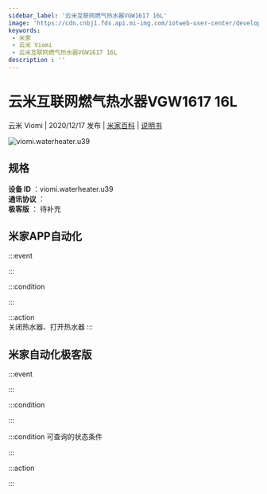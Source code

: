 ```yaml
---
sidebar_label: '云米互联网燃气热水器VGW1617 16L'
image: 'https://cdn.cnbj1.fds.api.mi-img.com/iotweb-user-center/developer_1679048938098r97rAitu.png?GalaxyAccessKeyId=AKVGLQWBOVIRQ3XLEW&Expires=9223372036854775807&Signature=kUKxjuanDLNaUXPVdzO0vfDEiCI='
keywords: 
 - 米家
 - 云米 Viomi
 - 云米互联网燃气热水器VGW1617 16L
description : ''
---
```

# 云米互联网燃气热水器VGW1617 16L

云米 Viomi | 2020/12/17 发布 | [米家百科](https://home.mi.com/webapp/content/baike/product/index.html?model=viomi.waterheater.u39) | [说明书](https://home.mi.com/views/introduction.html?model=viomi.waterheater.u39&region=cn)

![viomi.waterheater.u39](https://cdn.cnbj1.fds.api.mi-img.com/iotweb-user-center/developer_1679048938098r97rAitu.png?GalaxyAccessKeyId=AKVGLQWBOVIRQ3XLEW&Expires=9223372036854775807&Signature=kUKxjuanDLNaUXPVdzO0vfDEiCI=)

## 规格  
> 
**设备 ID** ：viomi.waterheater.u39  
**通讯协议** ：  
**极客版**  ： 待补充 


## 米家APP自动化  

:::event  

:::

:::condition  

:::

:::action   
关闭热水器、打开热水器
:::

## 米家自动化极客版  

:::event  

:::

:::condition  

:::

:::condition 可查询的状态条件  

:::

:::action  

:::

        
